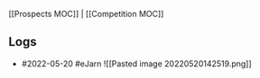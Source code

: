 [[Prospects MOC]] | [[Competition MOC]]


## Logs

- #2022-05-20 #eJarn 
![[Pasted image 20220520142519.png]]


